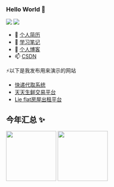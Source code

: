 ### Hello World 👋
<a href="https://blog.csdn.net/qq_41666142"><img src="https://img.shields.io/badge/csdn-%E8%A2%AB%E8%AE%BF%E9%97%AE%E9%87%8F404%2C980-yellowgreen"></a>
<a href="https://gitee.com/LovelyHzz"><img src="https://img.shields.io/badge/gitee-15projects-orange"></a>
- 🔭 <a href="https://731016.github.io" target="_blank">个人简历</a>
- 🤔 <a href="http://119.3.104.52:3000" target="_blank">学习笔记</a>
- 💬 <a href="http://xiaofei.work/" target="_blank">个人博客</a>
- 📫 <a href="https://blog.csdn.net/qq_41666142" target="_blank">CSDN</a>


 ⚡以下是我发布用来演示的网站
- <a href="http://119.3.104.52:8080" target="_blank">快递代取系统</a>
- <a href="http://119.3.104.52:8081" target="_blank">天天生鲜交易平台</a>
- <a href="http://119.3.104.52:8082" target="_blank">Lie flat房屋出租平台</a>

## 今年汇总 ✨

<img align="" height="137px" src="https://github-readme-stats.vercel.app/api?username=731016&hide_title=true&hide_border=true&show_icons=true&include_all_commits=true&line_height=21&bg_color=0,EC6C6C,FFD479,FFFC79,73FA79&theme=graywhite&locale=cn" />
<img align="" height="137px" src="https://github-readme-stats.vercel.app/api/top-langs/?username=731016&hide_title=true&hide_border=true&layout=compact&bg_color=0,73FA79,73FDFF,D783FF&theme=graywhite&locale=cn" />
